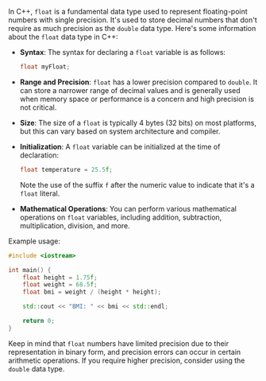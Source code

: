 In C++, `float` is a fundamental data type used to represent floating-point numbers with single precision. It's used to store decimal numbers that don't require as much precision as the `double` data type. Here's some information about the `float` data type in C++:

- **Syntax**: The syntax for declaring a `float` variable is as follows:
  ```cpp
  float myFloat;
  ```

- **Range and Precision**: `float` has a lower precision compared to `double`. It can store a narrower range of decimal values and is generally used when memory space or performance is a concern and high precision is not critical.

- **Size**: The size of a `float` is typically 4 bytes (32 bits) on most platforms, but this can vary based on system architecture and compiler.

- **Initialization**: A `float` variable can be initialized at the time of declaration:
  ```cpp
  float temperature = 25.5f;
  ```

  Note the use of the suffix `f` after the numeric value to indicate that it's a `float` literal.

- **Mathematical Operations**: You can perform various mathematical operations on `float` variables, including addition, subtraction, multiplication, division, and more.

Example usage:

```cpp
#include <iostream>

int main() {
    float height = 1.75f;
    float weight = 68.5f;
    float bmi = weight / (height * height);

    std::cout << "BMI: " << bmi << std::endl;

    return 0;
}
```

Keep in mind that `float` numbers have limited precision due to their representation in binary form, and precision errors can occur in certain arithmetic operations. If you require higher precision, consider using the `double` data type.